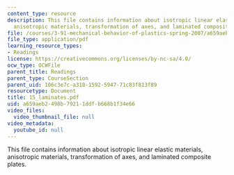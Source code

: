 ```yaml
---
content_type: resource
description: This file contains information about isotropic linear elastic materials,
  anisotropic materials, transformation of axes, and laminated composite plates.
file: /courses/3-91-mechanical-behavior-of-plastics-spring-2007/a659aeb2498b79211ddfb668b1f34e66_15_laminates.pdf
file_type: application/pdf
learning_resource_types:
- Readings
license: https://creativecommons.org/licenses/by-nc-sa/4.0/
ocw_type: OCWFile
parent_title: Readings
parent_type: CourseSection
parent_uid: 106c3e7c-a318-1592-5947-71c83f813f89
resourcetype: Document
title: 15_laminates.pdf
uid: a659aeb2-498b-7921-1ddf-b668b1f34e66
video_files:
  video_thumbnail_file: null
video_metadata:
  youtube_id: null
---
```

This file contains information about isotropic linear elastic materials, anisotropic materials, transformation of axes, and laminated composite plates.